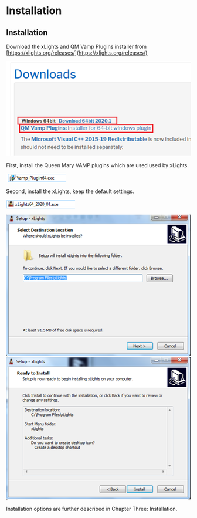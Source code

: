 # Installation

## Installation

Download the xLights and QM Vamp Plugins installer from [https://xlights.org/releases/](https://xlights.org/releases/)

![](<../../.gitbook/assets/image (653).png>)

First, install the Queen Mary VAMP plugins which are used used by xLights.

![](<../../.gitbook/assets/image (145).png>)

Second, install the xLights, keep the default settings.

![](<../../.gitbook/assets/image (809).png>)

![](../../.gitbook/assets/install1.png)![](../../.gitbook/assets/install2.png)

Installation options are further described in Chapter Three: Installation.
